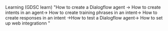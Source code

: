 Learning (GDSC learn)
"How to create a Dialogflow agent -> How to create intents in an agent-> How to create training phrases in an intent-> How to create responses in an intent ->How to test a Dialogflow agent-> How to set up web integrationn "
